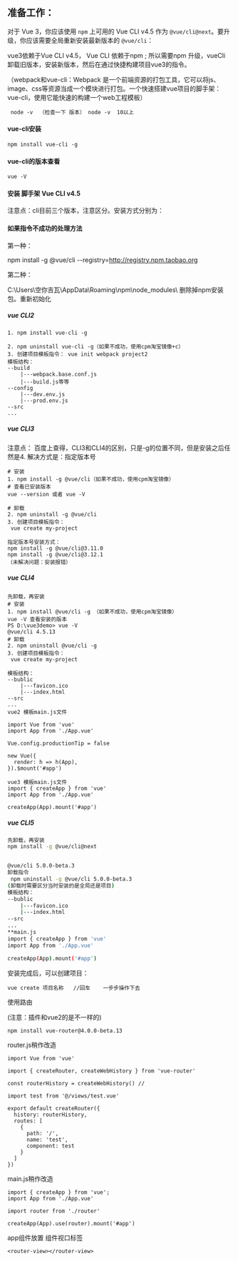 ## 准备工作：

对于 Vue 3，你应该使用 `npm` 上可用的 Vue CLI v4.5 作为 `@vue/cli@next`。要升级，你应该需要全局重新安装最新版本的 `@vue/cli`：

vue3依赖于Vue CLI v4.5，    Vue CLI 依赖于npm ; 所以需要npm 升级，vueCli 卸载旧版本，安装新版本，然后在通过快捷构建项目vue3的指令。

（webpack和vue-cli：Webpack 是一个前端资源的打包工具，它可以将js、image、css等资源当成一个模块进行打包。一个快速搭建vue项目的脚手架：vue-cli，使用它能快速的构建一个web工程模板）

```
 node -v  （检查一下 版本） node -v  10以上 
```

#### vue-cli安装

```
npm install vue-cli -g
```

#### vue-cli的版本查看

```
vue -V
```

#### 安装  脚手架 Vue CLI v4.5

注意点：cli目前三个版本，注意区分。安装方式分别为：

#### 如果指令不成功的处理方法

第一种：

npm install -g @vue/cli --registry=http://registry.npm.taobao.org

第二种：

C:\Users\空你吉瓦\AppData\Roaming\npm\node_modules\  删除掉npm安装包。重新初始化

##### vue CLI2

```
1. npm install vue-cli -g

2. npm uninstall vue-cli -g（如果不成功，使用cpm淘宝镜像+c）
3. 创建项目模板指令： vue init webpack project2
模板结构：
--build
    |---webpack.base.conf.js
    |---build.js等等
--config   
    |---dev.env.js
    |---prod.env.js
--src
...
```

##### vue CLI3

注意点： 百度上查得，CLI3和CLI4的区别，只是-g的位置不同，但是安装之后任然是4.  解决方式是：指定版本号

```
# 安装
1. npm install -g @vue/cli（如果不成功，使用cpm淘宝镜像）
# 查看已安装版本
vue --version 或者 vue -V

# 卸载
2. npm uninstall -g @vue/cli 
3. 创建项目模板指令：
 vue create my-project

指定版本号安装方式：
npm install -g @vue/cli@3.11.0  
npm install -g @vue/cli@3.12.1
（未解决问题：安装报错）
```

##### vue CLI4

```
先卸载，再安装
# 安装
1. npm install @vue/cli -g （如果不成功，使用cpm淘宝镜像）
vue -V 查看安装的版本
PS D:\vue3demo> vue -V
@vue/cli 4.5.13
# 卸载
2. npm uninstall @vue/cli -g
3. 创建项目模板指令：
 vue create my-project
 
模板结构：
--bublic
    |---favicon.ico
    |---index.html
--src
...
vue2 模板main.js文件

import Vue from 'vue'
import App from './App.vue'

Vue.config.productionTip = false

new Vue({
  render: h => h(App),
}).$mount('#app')

vue3 模板main.js文件
import { createApp } from 'vue'
import App from './App.vue'

createApp(App).mount('#app')
```



##### vue CLI5

```bash
先卸载，再安装
npm install -g @vue/cli@next


@vue/cli 5.0.0-beta.3
卸载指令
 npm uninstall -g @vue/cli 5.0.0-beta.3
(卸载时需要区分当时安装的是全局还是项目)
模板结构：
--bublic
    |---favicon.ico
    |---index.html
--src
...
**main.js
import { createApp } from 'vue'
import App from './App.vue'

createApp(App).mount('#app')
```

安装完成后，可以创建项目：

```
vue create 项目名称   //回车    一步步操作下去
```





使用路由

(注意：插件和vue2的是不一样的)

```
npm install vue-router@4.0.0-beta.13

```

router.js稍作改造

```
import Vue from 'vue'

import { createRouter, createWebHistory } from 'vue-router'

const routerHistory = createWebHistory() //

import test from '@/views/test.vue'

export default createRouter({
  history: routerHistory,
  routes: [
    {
      path: '/',
      name: 'test',
      component: test
    }
  ]
})

```

main.js稍作改造

```
import { createApp } from 'vue';
import App from './App.vue'

import router from './router'

createApp(App).use(router).mount('#app')
```

app组件放置 组件视口标签

```
<router-view></router-view>
```

